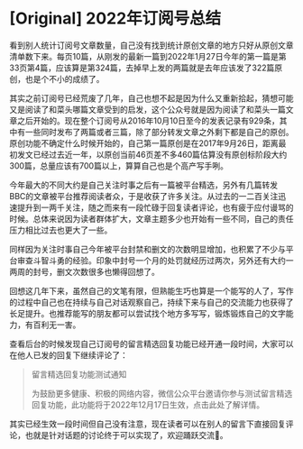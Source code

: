 # [Original] 2022年订阅号总结


看到别人统计订阅号文章数量，自己没有找到统计原创文章的地方只好从原创文章清单数下来。每页10篇，从刚发的最新一篇到2022年1月27日今年的第一篇是第33页第4篇，应该算是第324篇，去掉早上发的两篇就是去年应该发了322篇原创，也是个不小的成绩了。

其实之前订阅号已经荒废了几年，自己也想不起是因为什么又重新拾起，猜想可能又是阅读了和菜头哪篇文章受到的启发，这个公众号就是因为阅读了和菜头一篇文章之后开始的。现在整个订阅号从2016年10月10日至今的发表记录有929条，其中有一些同时发布了两篇或者三篇，除了部分转发文章之外剩下都是自己的原创。原创功能不确定什么时候开始的，自己第一篇原创是在2017年9月26日，距离最初发文已经过去近一年，以原创当前46页差不多460篇估算没有原创标阶段大约300篇，总量应该有700篇以上，算算自己也是个高产写手咧。

今年最大的不同大约是自己关注时事之后有一篇被平台精选，另外有几篇转发BBC的文章被平台推荐阅读者众，于是收获了许多关注。从过去的一二百关注迅速提升到一两千关注，随之而来有一段忙碌于回复读者评论，也有疲于应付谩骂的时候。总体来说因为读者群体扩大，文章主题多少也开始有一些不同，自己的责任压力相比过去也更大了一些。

同样因为关注时事自己今年被平台封禁和删文的次数明显增加，也积累了不少与平台审查斗智斗勇的经验。印象中封号一个月的处罚就经历过两次，另外还有大约一两周的封号，删文次数很多也懒得回想了。

回想这几年下来，虽然自己的文笔有限，但熟能生巧也算是一个能写的人了，写作的过程中自己也在持续与自己对话观察自己，持续下来与自己的交流能力也获得了长足提升。也推荐能写的朋友都可以尝试找个地方多写写，锻炼锻炼自己的文字能力，有百利无一害。

查看后台的时候发现自己订阅号的留言精选回复功能已经开通一段时间，大家可以在他人已发的回复下继续评论了：

> 留言精选回复功能测试通知
>
> 为鼓励更多健康、积极的网络内容，微信公众平台邀请你参与测试留言精选回复功能，此功能将于2022年12月17日生效，点击此处了解详情。

其实已经生效一段时间但自己没有注意，现在读者可以在别人的留言下直接回复评论，也就是针对话题的讨论终于可以实现了，欢迎踊跃交流👏。

